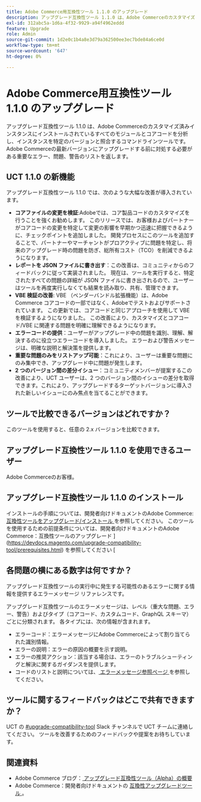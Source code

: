 ```yaml
---
title: Adobe Commerce用互換性ツール 1.1.0 のアップグレード
description: アップグレード互換性ツール 1.1.0 は、Adobe Commerceのカスタマイズ済みインスタンスにインストールされているすべてのモジュールとコアコードを分析し、インスタンスを特定のバージョンと照合するコマンドラインツールです。 Adobe Commerceの最新バージョンにアップグレードする前に対処する必要がある重要なエラー、問題、警告のリストを返します。
exl-id: 312abc5a-1d6a-4f32-9929-a94f4962eddd
feature: Upgrade
role: Admin
source-git-commit: 1d2e0c1b4a8e3d79a362500ee3ec7bde84a6ce0d
workflow-type: tm+mt
source-wordcount: '647'
ht-degree: 0%

---
```


# Adobe Commerce用互換性ツール 1.1.0 のアップグレード

アップグレード互換性ツール 1.1.0 は、Adobe Commerceのカスタマイズ済みインスタンスにインストールされているすべてのモジュールとコアコードを分析し、インスタンスを特定のバージョンと照合するコマンドラインツールです。 Adobe Commerceの最新バージョンにアップグレードする前に対処する必要がある重要なエラー、問題、警告のリストを返します。

## UCT 1.1.0 の新機能

アップグレード互換性ツール 1.1.0 では、次のような大幅な改善が導入されています。

* **コアファイルの変更を検証**:Adobeでは、コア製品コードのカスタマイズを行うことを強くお勧めします。 このリリースでは、お客様およびパートナーがコアコードの変更を特定して変更の影響を早期かつ迅速に把握できるように、チェックポイントを追加しました。 開発プロセスにこのツールを追加することで、パートナーやマーチャントがプロアクティブに問題を特定し、将来のアップグレード時の問題を防ぎ、総所有コスト（TCO）を削減できるようになります。
* **レポートを JSON ファイルに書き出す**：この改善は、コミュニティからのフィードバックに従って実装されました。 現在は、ツールを実行すると、特定されたすべての問題の詳細が JSON ファイルに書き出されるので、ユーザーはツールを再度実行しなくても結果を読み取り、共有、管理できます。
* **VBE 検証の改善**: VBE （ベンダーバンドル拡張機能）は、Adobe Commerce コアコードの一部ではなく、Adobeでテストおよびサポートされています。 この更新では、コアコードと同じアプローチを使用して VBE を検証するようになりました。 この改善により、カスタマイズとコアコード/VBE に関連する問題を明確に理解できるようになります。
* **エラーコードの提供**：ユーザーがアップグレード中の問題を識別、理解、解決するのに役立つエラーコードを導入しました。 エラーおよび警告メッセージは、明確な説明と解決策を提供します。
* **重要な問題のみをリストアップ可能**：これにより、ユーザーは重要な問題にのみ集中でき、アップグレード中に問題が発生します。
* **2 つのバージョン間の差分イシュー**：コミュニティメンバーが提案するこの改善により、UCT ユーザーは、2 つのバージョン間のイシューの差分を取得できます。これにより、アップグレードするターゲットバージョンに導入された新しいイシューにのみ焦点を当てることができます。

## ツールで比較できるバージョンはどれですか？

このツールを使用すると、任意の 2.x バージョンを比較できます。

## アップグレード互換性ツール 1.1.0 を使用できるユーザー

Adobe Commerceのお客様。

## アップグレード互換性ツール 1.1.0 のインストール

インストールの手順については、開発者向けドキュメントのAdobe Commerce:[ 互換性ツールをアップグレード/インストール ](https://devdocs.magento.com/upgrade-compatibility-tool/install.html) を参照してください。 このツールを使用するための前提条件については、開発者向けドキュメントのAdobe Commerce：互換性ツールのアップグレード ](https://devdocs.magento.com/upgrade-compatibility-tool/prerequisites.html) を参照してください [

## 各問題の横にある数字は何ですか？

アップグレード互換性ツールの実行中に発生する可能性のあるエラーに関する情報を提供するエラーメッセージ リファレンスです。

アップグレード互換性ツールのエラーメッセージは、レベル（重大な問題、エラー、警告）およびタイプ（コアコード、カスタムコード、GraphQL スキーマ）ごとに分類されます。 各タイプには、次の情報が含まれます。

* エラーコード：エラーメッセージにAdobe Commerceによって割り当てられた識別情報。
* エラーの説明：エラーの原因の概要を示す説明。
* エラーの推奨アクション：該当する場合は、エラーのトラブルシューティングと解決に関するガイダンスを提供します。
* コードのリストと説明については、[ エラーメッセージ参照ページ ](https://devdocs.magento.com/upgrade-compatibility-tool/errors.html) を参照してください。

## ツールに関するフィードバックはどこで共有できますか？

UCT の [#upgrade-compatibility-tool](https://magentocommeng.slack.com/archives/C019Y143U9F) Slack チャンネルで UCT チームに連絡してください。 ツールを改善するためのフィードバックや提案をお待ちしています。

## 関連資料

* Adobe Commerce ブログ：[ アップグレード互換性ツール（Alpha）の概要 ](https://magento.com/blog/magento-news/introducing-upgrade-compatibility-tool)
* Adobe Commerce：開発者向けドキュメントの [ 互換性アップグレードツール ](https://devdocs.magento.com/upgrade-compatibility-tool/introduction.html)。
